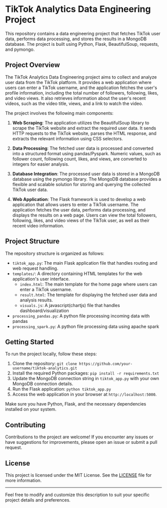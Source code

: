 
# TikTok Analytics Data Engineering Project

This repository contains a data engineering project that fetches TikTok user data, performs data processing, and stores the results in a MongoDB database. The project is built using Python, Flask, BeautifulSoup, requests, and pymongo.

## Project Overview

The TikTok Analytics Data Engineering project aims to collect and analyze user data from the TikTok platform. It provides a web application where users can enter a TikTok username, and the application fetches the user's profile information, including the total number of followers, following, likes, and video views. It also retrieves information about the user's recent videos, such as the video title, views, and a link to watch the video.

The project involves the following main components:

1. **Web Scraping**: The application utilizes the BeautifulSoup library to scrape the TikTok website and extract the required user data. It sends HTTP requests to the TikTok website, parses the HTML response, and extracts the relevant information using CSS selectors.

2. **Data Processing**: The fetched user data is processed and converted into a structured format using pandas/Pyspark. Numeric values, such as follower count, following count, likes, and views, are converted to integers for easier analysis.

3. **Database Integration**: The processed user data is stored in a MongoDB database using the pymongo library. The MongoDB database provides a flexible and scalable solution for storing and querying the collected TikTok user data.

4. **Web Application**: The Flask framework is used to develop a web application that allows users to enter a TikTok username. The application fetches the user data, performs data processing, and displays the results on a web page. Users can view the total followers, following, likes, and video views of the TikTok user, as well as their recent video information.

## Project Structure

The repository structure is organized as follows:

- `tiktok_app.py`: The main Flask application file that handles routing and web request handling.
- `templates/`: A directory containing HTML templates for the web application's user interface.
  - `index.html`: The main template for the home page where users can enter a TikTok username.
  - `result.html`: The template for displaying the fetched user data and analysis results.
  - `visuals.js`: A javascript(chartjs) file that handles dashboard/visualization
- `processing_pandas.py`: A python file processing incoming data with pandas
- `processing_spark.py`: A python file processing data using apache spark

## Getting Started

To run the project locally, follow these steps:

1. Clone the repository: `git clone https://github.com/your-username/tiktok-analytics.git`
2. Install the required Python packages: `pip install -r requirements.txt`
3. Update the MongoDB connection string in `tiktok_app.py` with your own MongoDB connection details.
4. Run the Flask application: `python tiktok_app.py`
5. Access the web application in your browser at `http://localhost:5000`.

Make sure you have Python, Flask, and the necessary dependencies installed on your system.

## Contributing

Contributions to the project are welcome! If you encounter any issues or have suggestions for improvements, please open an issue or submit a pull request.

## License

This project is licensed under the MIT License. See the [LICENSE](LICENSE) file for more information.

---

Feel free to modify and customize this description to suit your specific project details and preferences.
